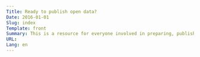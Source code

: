 ```yaml
---
Title: Ready to publish open data?
Date: 2016-01-01
Slug: index
Template: front
Summary: This is a resource for everyone involved in preparing, publishing and using Open Government Data (OGD). Supporting publication on **[opendata.swiss](http://opendata.swiss)** is a primary mission of the OGD Handbook. Currently in beta, we welcome contributions: please send in issues and suggestions.
URL:
Lang: en
---
```


